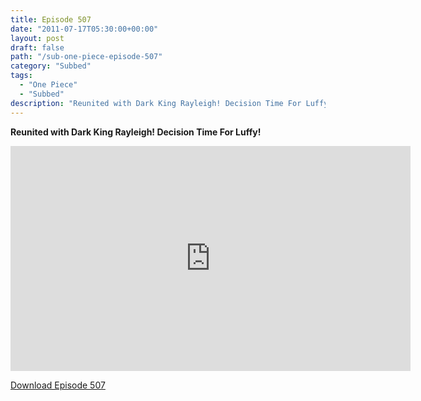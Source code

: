 ```yaml
---
title: Episode 507
date: "2011-07-17T05:30:00+00:00"
layout: post
draft: false
path: "/sub-one-piece-episode-507"
category: "Subbed"
tags:
  - "One Piece"
  - "Subbed"
description: "Reunited with Dark King Rayleigh! Decision Time For Luffy!"
---
```


**Reunited with Dark King Rayleigh! Decision Time For Luffy!**

<iframe width="640" height="360" src="https://www.rapidvideo.com/e/G6FRPF1ULU" frameborder="0" marginwidth=0 marginheight=0 scrolling=no allowfullscreen></iframe>

<a href="http://ouo.io/qs/eCodkFEQ?s=https://rapidvid.to/d/https://www.rapidvideo.com/e/G6FRPF1ULU">Download Episode 507</a>
